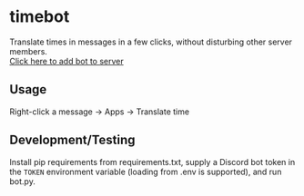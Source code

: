 # timebot
Translate times in messages in a few clicks, without disturbing other server members.  
[Click here to add bot to server](https://discord.com/api/oauth2/authorize?client_id=987777757897453669&permissions=2147483648&scope=bot)
## Usage
Right-click a message -> Apps -> Translate time
## Development/Testing
Install pip requirements from requirements.txt, supply a Discord bot token in the `TOKEN` environment variable (loading from .env is supported), and run bot.py.
